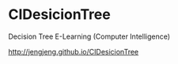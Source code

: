 # CIDesicionTree
Decision Tree E-Learning (Computer Intelligence)

http://jengjeng.github.io/CIDesicionTree
